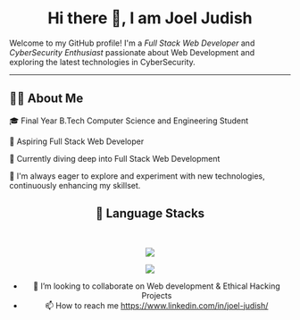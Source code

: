 <h1 align="center">Hi there 👋, I am Joel Judish</h1>

Welcome to my GitHub profile! I'm a *Full Stack Web Developer* and *CyberSecurity Enthusiast* passionate about Web Development and exploring the latest technologies in CyberSecurity.

---

## 👨‍💻 About Me
🎓 Final Year B.Tech Computer Science and Engineering Student

🌟 Aspiring Full Stack Web Developer

🚀 Currently diving deep into Full Stack Web Development 

🔧 I'm always eager to explore and experiment with new technologies, continuously enhancing my skillset.

<div align = "center" >
   
  ## 📌 Language Stacks
  <br/>
  <p align="center">
    <a href="https://skillicons.dev">
      <img src="https://skillicons.dev/icons?i=c,cpp,java,python" />
    </a>
  </p>


  <p align="center">
    <a href="https://skillicons.dev">
      <img src="https://skillicons.dev/icons?i=html,css,js" />
    </a>
  </p>




- 💞️ I’m looking to collaborate on Web development & Ethical Hacking Projects
- 📫 How to reach me https://www.linkedin.com/in/joel-judish/

<!---
Joel-Judish/Joel-Judish is a ✨ special ✨ repository because its `README.md` (this file) appears on your GitHub profile.
You can click the Preview link to take a look at your changes.
--->
